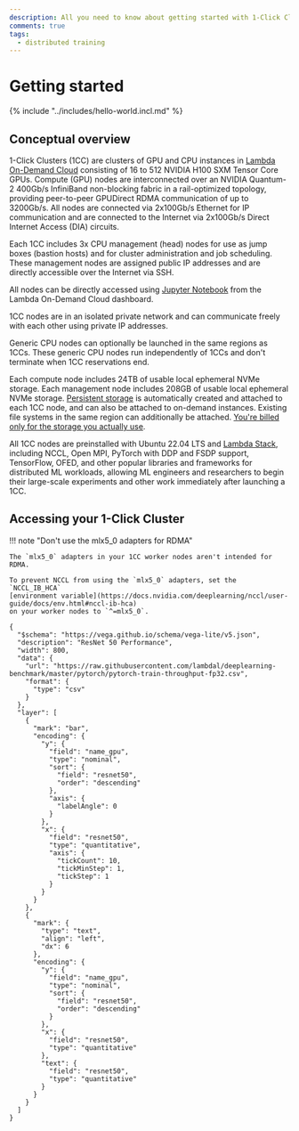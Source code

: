 ```yaml
---
description: All you need to know about getting started with 1-Click Clusters
comments: true
tags:
  - distributed training
---
```


# Getting started

{% include "../includes/hello-world.incl.md" %}

## Conceptual overview

1-Click Clusters (1CC) are clusters of GPU and CPU instances in
[Lambda On-Demand Cloud](https://lambdalabs.com/service/gpu-cloud) consisting
of 16 to 512 NVIDIA H100 SXM Tensor Core GPUs. Compute (GPU) nodes are
interconnected over an NVIDIA Quantum-2 400Gb/s InfiniBand non-blocking fabric
in a rail-optimized topology, providing peer-to-peer GPUDirect RDMA
communication of up to 3200Gb/s. All nodes are connected via 2x100Gb/s
Ethernet for IP communication and are connected to the Internet via 2x100Gb/s
Direct Internet Access (DIA) circuits.

Each 1CC includes 3x CPU management (head) nodes for use as jump boxes
(bastion hosts) and for cluster administration and job scheduling. These
management nodes are assigned public IP addresses and are directly accessible
over the Internet via SSH.

All nodes can be directly accessed using
[Jupyter Notebook](https://docs.lambdalabs.com/on-demand-cloud/getting-started#how-do-i-open-jupyter-notebook-on-my-instance)
from the Lambda On-Demand Cloud dashboard.

1CC nodes are in an isolated private network and can communicate freely with
each other using private IP addresses.

Generic CPU nodes can optionally be launched in the same regions as 1CCs.
These generic CPU nodes run independently of 1CCs and don't terminate when 1CC
reservations end.

Each compute node includes 24TB of usable local ephemeral NVMe storage. Each
management node includes 208GB of usable local ephemeral NVMe storage.
[Persistent storage](https://docs.lambdalabs.com/on-demand-cloud/file-systems)
is automatically created and attached to each 1CC node, and can also be
attached to on-demand instances. Existing file systems in the same
region can additionally be attached.
[You're billed only for the storage you actually use](https://docs.lambdalabs.com/on-demand-cloud/file-systems#how-are-file-systems-billed).

All 1CC nodes are preinstalled with Ubuntu 22.04 LTS and
[Lambda Stack](https://lambdalabs.com/lambda-stack-deep-learning-software),
including NCCL, Open MPI, PyTorch with DDP and FSDP support, TensorFlow, OFED,
and other popular libraries and frameworks for distributed ML workloads,
allowing ML engineers and researchers to begin their large-scale experiments
and other work immediately after launching a 1CC.

## Accessing your 1-Click Cluster

!!! note "Don't use the mlx5_0 adapters for RDMA"

    The `mlx5_0` adapters in your 1CC worker nodes aren't intended for RDMA.

    To prevent NCCL from using the `mlx5_0` adapters, set the `NCCL_IB_HCA`
    [environment variable](https://docs.nvidia.com/deeplearning/nccl/user-guide/docs/env.html#nccl-ib-hca)
    on your worker nodes to `^=mlx5_0`.

```vegalite
{
  "$schema": "https://vega.github.io/schema/vega-lite/v5.json",
  "description": "ResNet 50 Performance",
  "width": 800,
  "data": {
    "url": "https://raw.githubusercontent.com/lambdal/deeplearning-benchmark/master/pytorch/pytorch-train-throughput-fp32.csv",
    "format": {
      "type": "csv"
    }
  },
  "layer": [
    {
      "mark": "bar",
      "encoding": {
        "y": {
          "field": "name_gpu",
          "type": "nominal",
          "sort": {
            "field": "resnet50",
            "order": "descending"
          },
          "axis": {
            "labelAngle": 0
          }
        },
        "x": {
          "field": "resnet50",
          "type": "quantitative",
          "axis": {
            "tickCount": 10,
            "tickMinStep": 1,
            "tickStep": 1
          }
        }
      }
    },
    {
      "mark": {
        "type": "text",
        "align": "left",
        "dx": 6
      },
      "encoding": {
        "y": {
          "field": "name_gpu",
          "type": "nominal",
          "sort": {
            "field": "resnet50",
            "order": "descending"
          }
        },
        "x": {
          "field": "resnet50",
          "type": "quantitative"
        },
        "text": {
          "field": "resnet50",
          "type": "quantitative"
        }
      }
    }
  ]
}
```
